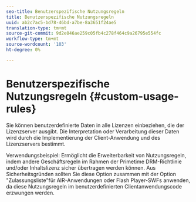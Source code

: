 ```yaml
---
seo-title: Benutzerspezifische Nutzungsregeln
title: Benutzerspezifische Nutzungsregeln
uuid: ab2c7ac5-bd78-46bd-a7be-8a3651f24ae5
translation-type: tm+mt
source-git-commit: 9d2e046ae259c05fb4c278f464c9a26795e554fc
workflow-type: tm+mt
source-wordcount: '103'
ht-degree: 0%

---
```



# Benutzerspezifische Nutzungsregeln {#custom-usage-rules}

Sie können benutzerdefinierte Daten in alle Lizenzen einbeziehen, die der Lizenzserver ausgibt. Die Interpretation oder Verarbeitung dieser Daten wird durch die Implementierung der Client-Anwendung und des Lizenzservers bestimmt.

Verwendungsbeispiel: Ermöglicht die Erweiterbarkeit von Nutzungsregeln, indem andere Geschäftsregeln im Rahmen der Primetime DRM-Richtlinie und/oder Inhaltslizenz sicher übertragen werden können. Aus Sicherheitsgründen sollten Sie diese Option zusammen mit der Option &quot;Zulassungsliste&quot;für AIR-Anwendungen oder Flash Player-SWFs anwenden, da diese Nutzungsregeln im benutzerdefinierten Clientanwendungscode erzwungen werden.
